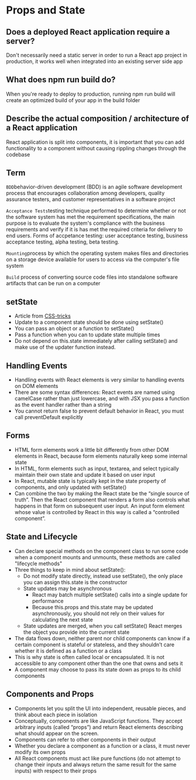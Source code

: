 # Props and State

## Does a deployed React application require a server?

Don't necessarily need a static server in order to run a React app project in production, it works well when integrated into an existing server side app

## What does npm run build do?

When you're ready to deploy to production, running npm run build will create an optimized build of your app in the build folder

## Describe the actual composition / architecture of a React application

React application is split into components, it is important that you can add functionality to a component without causing rippling changes through the codebase

## Term

`BDD`behavior-driven development (BDD) is an agile software development process that encourages collaboration among developers, quality assurance testers, and customer representatives in a software project

`Acceptance Tests`testing technique performed to determine whether or not the software system has met the requirement specifications, the main purpose is to evaluate the system's compliance with the business requirements and verify if it is has met the required criteria for delivery to end users. Forms of accpetance testing: user acceptance testing, business acceptance testing, alpha testing, beta testing.

`Mounting`process by which the operating system makes files and directories on a storage device available for users to access via the computer's file system

`Build` process of converting source code files into standalone software artifacts that can be run on a computer

## setState

- Article from [CSS-tricks](https://css-tricks.com/understanding-react-setstate/)
- Update to a component state should be done using setState()
- You can pass an object or a function to setState()
- Pass a function when you can to update state multiple times
- Do not depend on this.state immediately after calling setState() and make use of the updater function instead.

## Handling Events

- Handling events with React elements is very similar to handling events on DOM elements
- There are some syntax differences: React events are named using camelCase rather than just lowercase, and with JSX you pass a function as the event handler rather than a string
- You cannot return false to prevent default behavior in React, you must call preventDefault explicitly

## Forms

- HTML form elements work a little bit differently from other DOM elements in React, because form elements naturally keep some internal state
- In HTML, form elements such as input, textarea, and select typically maintain their own state and update it based on user input
- In React, mutable state is typically kept in the state property of components, and only updated with setState()
- Can combine the two by making the React state be the “single source of truth”. Then the React component that renders a form also controls what happens in that form on subsequent user input. An input form element whose value is controlled by React in this way is called a “controlled component”.

## State and Lifecycle

- Can declare special methods on the component class to run some code when a component mounts and unmounts, these methods are called "lifecycle methods"
- Three things to keep in mind about setState():
  - Do not modify state directly, instead use setState(), the only place you can assign this.state is the constructor
  - State updates may be asynchronous
    - React may batch multiple setState() calls into a single update for performance
    - Because this.props and this.state may be updated asynchronously, you should not rely on their values for calculating the next state
  - State updates are merged, when you call setState() React merges the object you provide into the current state
- The data flows down, neither parent nor child components can know if a certain component is stateful or stateless, and they shouldn’t care whether it is defined as a function or a class
- This is why state is often called local or encapsulated. It is not accessible to any component other than the one that owns and sets it
- A component may choose to pass its state down as props to its child components

## Components and Props

- Components let you split the UI into independent, reusable pieces, and think about each piece in isolation
- Conceptually, components are like JavaScript functions. They accept arbitrary inputs (called “props”) and return React elements describing what should appear on the screen.
- Components can refer to other components in their output
- Whether you declare a component as a function or a class, it must never modify its own props
- All React components must act like pure functions (do not attempt to change their inputs and always return the same result for the same inputs) with respect to their props
